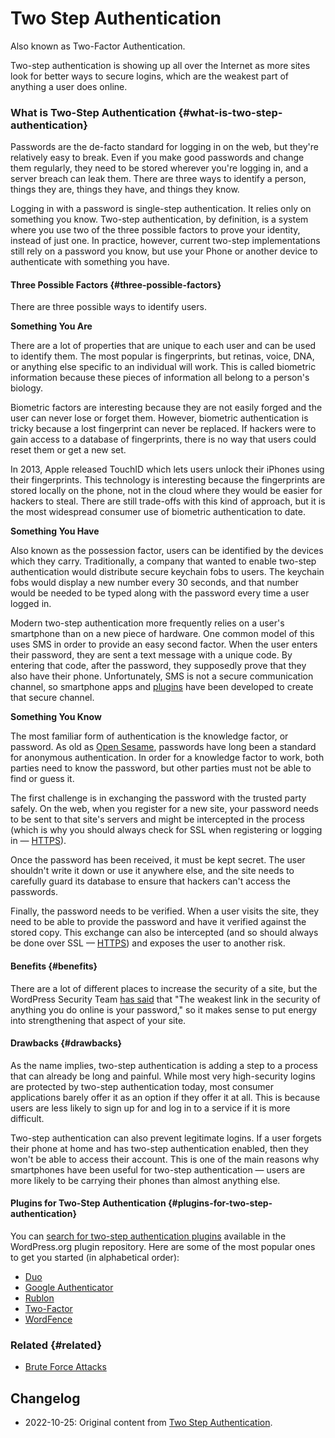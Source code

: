 # Two Step Authentication

Also known as Two-Factor Authentication.

Two-step authentication is showing up all over the Internet as more sites look for better ways to secure logins, which are the weakest part of anything a user does online.

### What is Two-Step Authentication {#what-is-two-step-authentication}

Passwords are the de-facto standard for logging in on the web, but they're relatively easy to break. Even if you make good passwords and change them regularly, they need to be stored wherever you're logging in, and a server breach can leak them. There are three ways to identify a person, things they are, things they have, and things they know.

Logging in with a password is single-step authentication. It relies only on something you know. Two-step authentication, by definition, is a system where you use two of the three possible factors to prove your identity, instead of just one. In practice, however, current two-step implementations still rely on a password you know, but use your Phone or another device to authenticate with something you have.

#### Three Possible Factors {#three-possible-factors}

There are three possible ways to identify users.

**Something You Are**

There are a lot of properties that are unique to each user and can be used to identify them. The most popular is fingerprints, but retinas, voice, DNA, or anything else specific to an individual will work. This is called biometric information because these pieces of information all belong to a person's biology.

Biometric factors are interesting because they are not easily forged and the user can never lose or forget them. However, biometric authentication is tricky because a lost fingerprint can never be replaced. If hackers were to gain access to a database of fingerprints, there is no way that users could reset them or get a new set.

In 2013, Apple released TouchID which lets users unlock their iPhones using their fingerprints. This technology is interesting because the fingerprints are stored locally on the phone, not in the cloud where they would be easier for hackers to steal. There are still trade-offs with this kind of approach, but it is the most widespread consumer use of biometric authentication to date.

**Something You Have**

Also known as the possession factor, users can be identified by the devices which they carry. Traditionally, a company that wanted to enable two-step authentication would distribute secure keychain fobs to users. The keychain fobs would display a new number every 30 seconds, and that number would be needed to be typed along with the password every time a user logged in.

Modern two-step authentication more frequently relies on a user's smartphone than on a new piece of hardware. One common model of this uses SMS in order to provide an easy second factor. When the user enters their password, they are sent a text message with a unique code. By entering that code, after the password, they supposedly prove that they also have their phone. Unfortunately, SMS is not a secure communication channel, so smartphone apps and [plugins](#plugins-for-two-step-authentication) have been developed to create that secure channel.

**Something You Know**

The most familiar form of authentication is the knowledge factor, or password. As old as [Open Sesame](https://en.wikipedia.org/wiki/Open_sesame), passwords have long been a standard for anonymous authentication. In order for a knowledge factor to work, both parties need to know the password, but other parties must not be able to find or guess it.

The first challenge is in exchanging the password with the trusted party safely. On the web, when you register for a new site, your password needs to be sent to that site's servers and might be intercepted in the process (which is why you should always check for SSL when registering or logging in — [HTTPS](https://developer.wordpress.org/advanced-administration/security/https/)).

Once the password has been received, it must be kept secret. The user shouldn't write it down or use it anywhere else, and the site needs to carefully guard its database to ensure that hackers can't access the passwords.

Finally, the password needs to be verified. When a user visits the site, they need to be able to provide the password and have it verified against the stored copy. This exchange can also be intercepted (and so should always be done over SSL — [HTTPS](https://developer.wordpress.org/advanced-administration/security/https/)) and exposes the user to another risk.

#### Benefits {#benefits}

There are a lot of different places to increase the security of a site, but the WordPress Security Team [has said](https://wpvip.com/security/) that "The weakest link in the security of anything you do online is your password," so it makes sense to put energy into strengthening that aspect of your site.

#### Drawbacks {#drawbacks}

As the name implies, two-step authentication is adding a step to a process that can already be long and painful. While most very high-security logins are protected by two-step authentication today, most consumer applications barely offer it as an option if they offer it at all. This is because users are less likely to sign up for and log in to a service if it is more difficult.

Two-step authentication can also prevent legitimate logins. If a user forgets their phone at home and has two-step authentication enabled, then they won't be able to access their account. This is one of the main reasons why smartphones have been useful for two-step authentication — users are more likely to be carrying their phones than almost anything else.

#### Plugins for Two-Step Authentication {#plugins-for-two-step-authentication}

You can [search for two-step authentication plugins](https://wordpress.org/plugins/tags/two-factor-authentication) available in the WordPress.org plugin repository. Here are some of the most popular ones to get you started (in alphabetical order):

* [Duo](https://wordpress.org/plugins/duo-wordpress/)
* [Google Authenticator](https://wordpress.org/plugins/google-authenticator/)
* [Rublon](https://wordpress.org/plugins/rublon/)
* [Two-Factor](https://wordpress.org/plugins/two-factor/)
* [WordFence](https://wordpress.org/plugins/wordfence/)

### Related {#related}

* [Brute Force Attacks](https://developer.wordpress.org/advanced-administration/security/brute-force/)

## Changelog

- 2022-10-25: Original content from [Two Step Authentication](https://wordpress.org/documentation/article/two-step-authentication/).
